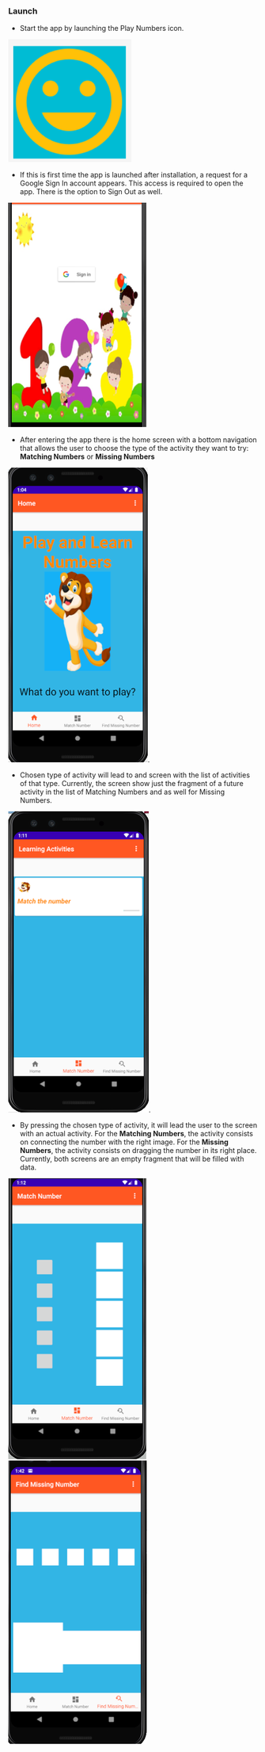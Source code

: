 ### Launch
   * Start the app by launching the Play Numbers icon. 
   
   ![Launch Icon](img/launch.png)
   
   * If this is first time the app is launched after installation, a request for a Google Sign In account appears.
     This access is required to open the app. There is the option to Sign Out as well. 
     
   ![Google SignIn Screen](img/signIn_screen.png)
   
   * After entering the app there is the home screen with a bottom navigation that allows the user
    to choose the type of the activity they want to try: **Matching Numbers** or **Missing Numbers**   
    
   ![Home screen](img/home_screen.png). 
    
   * Chosen type of activity will lead to and screen with the list of activities of that type. 
    Currently, the screen show just the fragment of a future activity in the list of Matching Numbers 
    and as well for Missing Numbers. 
      
   ![Activities List](img/type_activity.png).
      
   *  By pressing the chosen type of activity, it will lead the user to the screen with an actual activity. 
      For the **Matching Numbers**, the activity consists on connecting the number with the right image.
      For the **Missing Numbers**, the activity consists on dragging the number in its right place. 
      Currently, both screens are an empty fragment that will be filled with data. 
      
   ![Matching Number](img/activity_screen.png) ![Missing Number](img/missing_number.png)